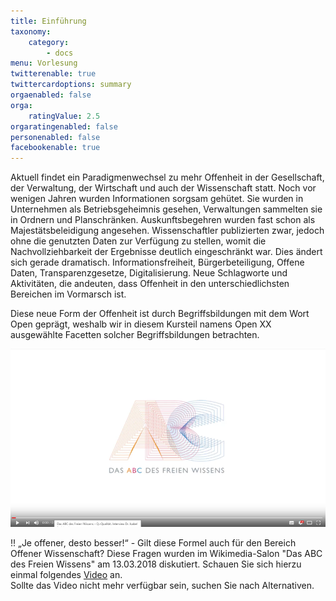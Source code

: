 ```yaml
---
title: Einführung
taxonomy:
    category:
        - docs
menu: Vorlesung
twitterenable: true
twittercardoptions: summary
orgaenabled: false
orga:
    ratingValue: 2.5
orgaratingenabled: false
personenabled: false
facebookenable: true
---
```


Aktuell findet ein Paradigmenwechsel zu mehr Offenheit in der Gesellschaft, der Verwaltung, der Wirtschaft und auch der Wissenschaft statt. Noch vor wenigen Jahren wurden Informationen sorgsam gehütet. Sie wurden in Unternehmen als Betriebsgeheimnis gesehen, Verwaltungen sammelten sie in Ordnern und Planschränken. Auskunftsbegehren wurden fast schon als Majestätsbeleidigung angesehen. Wissenschaftler publizierten zwar, jedoch ohne die genutzten Daten zur Verfügung zu stellen, womit die Nachvollziehbarkeit der Ergebnisse deutlich eingeschränkt war.
Dies ändert sich gerade dramatisch. Informationsfreiheit, Bürgerbeteiligung, Offene Daten, Transparenzgesetze, Digitalisierung. Neue Schlagworte und Aktivitäten, die andeuten, dass Offenheit in den unterschiedlichsten Bereichen im Vormarsch ist. 

Diese neue Form der Offenheit ist durch Begriffsbildungen mit dem Wort Open geprägt, weshalb wir in diesem Kursteil namens Open XX ausgewählte Facetten solcher Begriffsbildungen betrachten. 

[![](Wikimedia.png?resize=300&classes=caption "Das ABC des freien Wissens? (Quelle: Wikimedia-Salon)")](https://www.youtube.com/watch?v=9Ga0SRMxHSY)

!! „Je offener, desto besser!“ - Gilt diese Formel auch für den Bereich Offener Wissenschaft? Diese Fragen wurden im Wikimedia-Salon "Das ABC des Freien Wissens" am 13.03.2018 diskutiert. Schauen Sie sich hierzu einmal folgendes [Video](https://www.youtube.com/watch?v=9Ga0SRMxHSY) an. <br><span class="small"> Sollte das Video nicht mehr verfügbar sein, suchen Sie nach Alternativen.</p>





